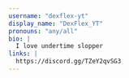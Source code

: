```yaml
---
username: "dexflex-yt"
display_name: "DexFlex_YT"
pronouns: "any/all"
bio: |
  I love undertime slopper
links: |
  https://discord.gg/TZeY2qvSG3
---
```

